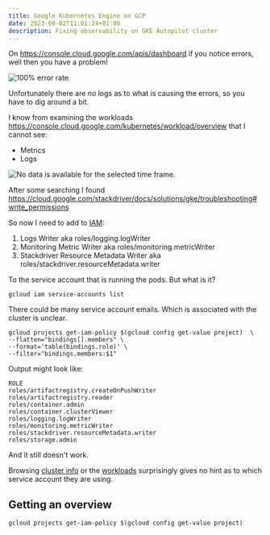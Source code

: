 ```yaml
---
title: Google Kubernetes Engine on GCP
date: 2023-08-02T11:01:24+01:00
description: Fixing observability on GKE Autopilot cluster
---
```


On https://console.cloud.google.com/apis/dashboard if you notice errors, well then you have a problem!

<img src="https://i.imgur.com/sAtKS8p.png" alt="100% error rate">

Unfortunately there are no logs as to what is causing the errors, so you have to dig around a bit.

I know from examining the workloads https://console.cloud.google.com/kubernetes/workload/overview that I cannot see:
* Metrics
* Logs

<img src="https://i.imgur.com/Obhyavl.png" alt="No data is available for the selected time frame.">

After some searching I found https://cloud.google.com/stackdriver/docs/solutions/gke/troubleshooting#write_permissions

So now I need to add to [IAM](https://console.cloud.google.com/iam-admin/iam):

1. Logs Writer aka roles/logging.logWriter
2. Monitoring Metric Writer aka roles/monitoring.metricWriter
3. Stackdriver Resource Metadata Writer aka roles/stackdriver.resourceMetadata.writer

To the service account that is running the pods. But what is it?

    gcloud iam service-accounts list

There could be many service account emails. Which is associated with the cluster is unclear.

    gcloud projects get-iam-policy $(gcloud config get-value project)  \
    --flatten="bindings[].members" \
    --format='table(bindings.role)' \
    --filter="bindings.members:$1"

Output might look like:

    ROLE
    roles/artifactregistry.createOnPushWriter
    roles/artifactregistry.reader
    roles/container.admin
    roles/container.clusterViewer
    roles/logging.logWriter
    roles/monitoring.metricWriter
    roles/stackdriver.resourceMetadata.writer
    roles/storage.admin

And it still doesn't work.

Browsing [cluster info](https://console.cloud.google.com/kubernetes/list/overview) or the [workloads](https://console.cloud.google.com/kubernetes/workload/overview) surprisingly gives no hint as to which service account they are using.

## Getting an overview

    gcloud projects get-iam-policy $(gcloud config get-value project)
